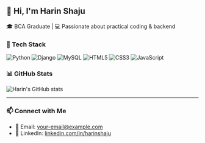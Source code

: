 ## 👋 Hi, I'm Harin Shaju

🎓 BCA Graduate | 💻 Passionate about practical coding & backend

### 🔧 Tech Stack

![Python](https://img.shields.io/badge/Python-3776AB?style=for-the-badge&logo=python&logoColor=white)
![Django](https://img.shields.io/badge/Django-092E20?style=for-the-badge&logo=django&logoColor=white)
![MySQL](https://img.shields.io/badge/MySQL-4479A1?style=for-the-badge&logo=mysql&logoColor=white)
![HTML5](https://img.shields.io/badge/HTML5-e34c26?style=for-the-badge&logo=html5&logoColor=white)
![CSS3](https://img.shields.io/badge/CSS3-264de4?style=for-the-badge&logo=css3&logoColor=white)
![JavaScript](https://img.shields.io/badge/JavaScript-f7df1e?style=for-the-badge&logo=javascript&logoColor=black)

### 📊 GitHub Stats

![Harin's GitHub stats](https://github-readme-stats.vercel.app/api?username=harinshaju&show_icons=true&theme=radical)

---

### 📫 Connect with Me

- 📧 Email: your-email@example.com
- 💼 LinkedIn: [linkedin.com/in/harinshaju](https://linkedin.com/in/harinshaju)
